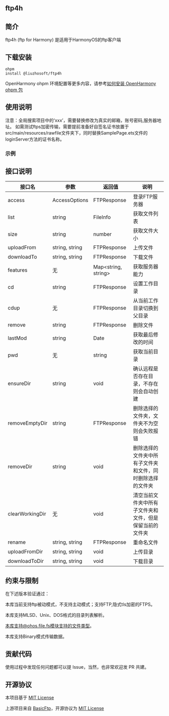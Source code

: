 ## ftp4h

## 简介

ftp4h (ftp for Harmony) 是适用于HarmonyOS的ftp客户端

## 下载安装

```shell
ohpm
install @liuzhosoft/ftp4h
```

OpenHarmony ohpm
环境配置等更多内容，请参考[如何安装 OpenHarmony ohpm 包](https://gitee.com/openharmony-tpc/docs/blob/master/OpenHarmony_har_usage.md)

## 使用说明

注意：全局搜索项目中的‘xxx’，需要替换修改为真实的邮箱，账号密码,服务器地址。
如需测试ftps加密传输，需要提前准备好自签名证书放置于src/main/resources/rawfile文件夹下，同时替换SamplePage.ets文件的loginServer方法的证书名称。

### 示例

## 接口说明

| 接口名             | 参数             | 返回值                 | 说明                            |
|-----------------|----------------|---------------------|-------------------------------|
| access          | AccessOptions  | FTPResponse         | 登录FTP服务器                      |
| list            | string         | FileInfo            | 获取文件列表                        |
| size            | string         | number              | 获取文件大小                        |
| uploadFrom      | string, string | FTPResponse         | 上传文件                          |
| downloadTo      | string, string | FTPResponse         | 下载文件                          |
| features        | 无              | Map<string, string> | 获取服务器能力                       |
| cd              | string         | FTPResponse         | 设置工作目录                        |
| cdup            | 无              | FTPResponse         | 从当前工作目录切换到父目录                 |
| remove          | string         | FTPResponse         | 删除文件                          |
| lastMod         | string         | Date                | 获取最后修改的时间                     |
| pwd             | 无              | string              | 获取当前目录                        |
| ensureDir       | string         | void                | 确认远程是否存在目录，不存在则会自动创建          |
| removeEmptyDir  | string         | FTPResponse         | 删除选择的文件夹，文件夹不为空则会失败报错         |
| removeDir       | string         | void                | 删除选择的文件夹中所有子文件夹和文件，同时删除选择的文件夹 |
| clearWorkingDir | 无              | void                | 清空当前文件夹中所有子文件夹和文件，但是保留当前的文件夹  |
| rename          | string, string | FTPResponse         | 重命名文件                         |
| uploadFromDir   | string, string | void                | 上传目录                          |
| downloadToDir   | string, string | void                | 下载目录                          |

## 约束与限制

在下述版本验证通过：

本库当前支持ftp被动模式，不支持主动模式；支持FTP,隐式tls加密的FTPS。

本库支持MLSD、Unix、DOS格式的目录列表解析。

本库支持@ohos.file.fs模块支持的文件类型。

本库支持Binary模式传输数据。

## 贡献代码

使用过程中发现任何问题都可以提 Issue，当然，也非常欢迎发 PR 共建。

## 开源协议

本项目基于 [MIT License](./LICENSE)


上游项目来自 [BasicFtp](https://gitee.com/openharmony-tpc/openharmony_tpc_samples/tree/master/BasicFtp)，开源协议为 [MIT License](https://gitee.com/openharmony-tpc/openharmony_tpc_samples/blob/master/BasicFtp/LICENSE)